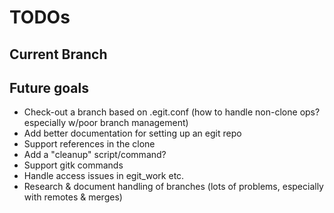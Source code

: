 # TODOs

## Current Branch

## Future goals

- Check-out a branch based on .egit.conf (how to handle non-clone ops? especially w/poor branch management)
- Add better documentation for setting up an egit repo
- Support references in the clone
- Add a "cleanup" script/command?
- Support gitk commands
- Handle access issues in egit_work etc.
- Research & document handling of branches (lots of problems, especially with remotes & merges)
